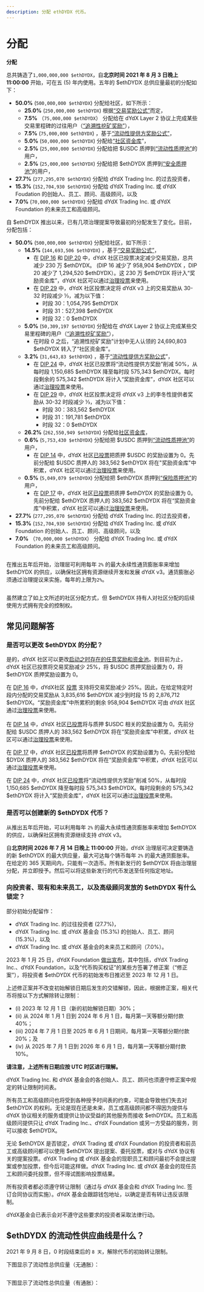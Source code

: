```yaml
---
description: 分配 ethDYDX 代币。
---
```


# 分配

**分配**

总共铸造了`1,000,000,000 $ethDYDX`，自**北京时间 2021 年 8 月 3 日晚上 11:00:00** 开始，可在五 (5) 年内使用。五年的 $ethDYDX 总供应量最初的分配如下：

* **50.0%** (`500,000,000 $ethDYDX`) 分配给社区，如下所示：
  * **25.0%** (`250,000,000 $ethDYDX`) 根据[“交易奖励公式”](https://docs.dydx.community/dydx-governance/rewards/trading-rewards)而定，
  * **7.5%** （`75,000,000 $ethDYDX`） 分配给在 dYdX Layer 2 协议上完成某些交易里程碑的过往用户（[“追溯性挖矿奖励”](https://docs.dydx.community/dydx-governance/rewards/retroactive-mining-rewards)），
  * **7.5%** (`75,000,000 $ethDYDX`) ，基于[“流动性提供方奖励公式”](https://docs.dydx.community/dydx-governance/rewards/liquidity-provider-rewards)，
  * **5.0%** (`50,000,000 $ethDYDX`) 分配给[“社区资金库](https://docs.dydx.community/dydx-governance/start-here/community-treasury/)”，
  * **2.5%** (`25,000,000 $ethDYDX`) 分配给把 $USDC 质押到[“流动性质押池”](https://docs.dydx.community/dydx-governance/staking-pools/liquidity-staking-pool)的用户，
  * **2.5%** (`25,000,000 $ethDYDX`) 分配给把 $ethDYDX 质押到[“安全质押池”](https://docs.dydx.community/dydx-governance/staking-pools/safety-staking-pool)的用户，
* **27.7%** (`277,295,070 $ethDYDX`) 分配给 dYdX Trading Inc. 的过去投资者，
* **15.3%** (`152,704,930 $ethDYDX`) 分配给 dYdX Trading Inc. 或 dYdX Foudation 的创始人、员工、顾问、高级顾问，以及
* **7.0%** (`70,000,000 $ethDYDX`) 分配给 dYdX Trading Inc. 或 dYdX Foundation 的未来员工和高级顾问。

自 $ethDYDX 推出以来，已有几项治理提案导致最初的分配发生了变化。目前，分配包括：

* **50.0%** (`500,000,000 $ethDYDX`) 分配给社区，如下所示：
  * **14.5%** (`144,693,506 $ethDYDX`) ，基于[“交易奖励公式”](https://docs.dydx.community/dydx-governance/rewards/trading-rewards)，
    * 在 [DIP 16](https://github.com/dydxfoundation/dip/blob/master/content/dips/DIP-16.md) 和 [DIP 20](https://dydx.community/dashboard/proposal/11) 中，dYdX 社区已投票决定减少交易奖励，总共减少 230 万 $ethDYDX。 (DIP 16  减少了 958,904 $ethDYDX ，DIP 20 减少了 1,294,520 $ethDYDX）。这 230 万 $ethDYDX 将计入“奖励资金库”，dYdX 社区可以通过[治理投票](https://docs.dydx.community/dydx-governance/voting-and-governance/governance-parameters)来使用。
    * 在 [DIP 29](https://dydx.community/dashboard/proposal/16) 中，dYdX 社区投票决定将 dYdX v3 上的交易奖励从 30-32 时段减少 ⅓，减为以下值：
      * 时段 30：1,054,795 $ethDYDX
      * 时段 31：527,398 $ethDYDX
      * 时段 32：0 $ethDYDX
  * **5.0%** (`50,309,197 $ethDYDX`) 分配给在 dYdX Layer 2 协议上完成某些交易里程碑的用户（[“追溯性挖矿奖励”](../rewards/retroactive-mining-rewards.md)），
    * 在时段 0 之后，“追溯性挖矿奖励”计划中无人认领的 24,690,803 $ethDYDX 转入了“社区资金库”。
  * **3.2%** (`31,643,83 $ethDYDX`) ，基于[“流动性提供方奖励公式](https://docs.dydx.community/dydx-governance/rewards/liquidity-provider-rewards)”，
    * 在 [DIP 24](https://github.com/dydxfoundation/dip/blob/master/content/dips/DIP-24.md) 中，dYdX 社区已投票将“流动性提供方奖励”削减 50%，从每时段 1,150,685 $ethDYDX 降至每时段 575,343 $ethDYDX。每时段剩余的 575,342 $ethDYDX 将计入“奖励资金库”，dYdX 社区可以通过[治理投票](https://docs.dydx.community/dydx-governance/voting-and-governance/governance-parameters)来使用。
    * 在 [DIP 29](https://dydx.community/dashboard/proposal/16) 中，dYdX 社区投票决定将 dYdX v3 上的李冬性提供者奖励从 30-32 时段减少 ⅓，减为以下值：
      * 时段 30：383,562 $ethDYDX
      * 时段 31：191,781 $ethDYDX
      * 时段 32：0 $ethDYDX
  * **26.2%** (`262,550,949 $ethDYDX`) 分配给[社区资金库](https://docs.dydx.community/dydx-governance/start-here/community-treasury/)，
  * **0.6%** (`5,753,430 $ethDYDX`) 分配给把 $USDC 质押到[“流动性质押池”](https://docs.dydx.community/dydx-governance/staking-pools/liquidity-staking-pool)的用户，
    * 在 [DIP 14](https://github.com/dydxfoundation/dip/blob/master/content/dips/DIP-14.md) 中，dYdX 社区[已投票](https://dydx.community/dashboard/proposal/7)把质押 $USDC 的奖励设置为 0。先前分配给 $USDC 质押人的 383,562 $ethDYDX 将在"奖励资金库"中积累，dYdX 社区可以通过[治理投票](https://docs.dydx.community/dydx-governance/voting-and-governance/governance-parameters)来使用。
  * **0.5%** (`5,049,079 $ethDYDX`) 分配给把 $ethDYDX 质押到[“保险质押池”](https://docs.dydx.community/dydx-governance/staking-pools/safety-staking-pool)的用户，
    * 在 [DIP 17](https://github.com/dydxfoundation/dip/blob/master/content/dips/DIP-17.md) 中，dYdX 社区[已投票](https://dydx.community/dashboard/proposal/9)把质押 $ethDYDX 的奖励设置为 0。先前分配给 $ethDYDX 质押人的 383,562 $ethDYDX 将在“奖励资金库”中积累，dYdX 社区可以通过[治理投票](https://docs.dydx.community/dydx-governance/voting-and-governance/governance-parameters)来使用。
* **27.7%** (`277,295,070 $ethDYDX`) 分配给 dYdX Trading Inc. 的过去投资者，
* **15.3%** (`152,704,930 $ethDYDX`) 分配给 dYdX Trading Inc. 或 dYdX Foundation 的创始人、员工、顾问、高级顾问，以及
* **7.0%** （`70,000,000 $ethDYDX`） 分配给 dYdX Trading Inc. 或 dYdX Foundation 的未来员工和高级顾问。

<figure><img src="../.gitbook/assets/allocation 5 year (2).png" alt=""><figcaption></figcaption></figure>

在推出五年后开始，治理层可利用每年 `2%` 的最大永续性通货膨胀率来增加 $ethDYDX 的供应，以确保社区拥有资源继续开发和发展 dYdX v3。通货膨胀必须通过治理提议来实施，每年的上限为`2%`。

<figure><img src="../.gitbook/assets/allocation 10 year 2% inflation (2).png" alt=""><figcaption></figcaption></figure>

虽然建立了如上文所述的社区分配方式，但 $ethDYDX 持有人对社区分配的后续使用方式拥有完全的控制权。

## **常见问题解答**

### 是否可以更改 $ethDYDX 的分配？

是的，dYdX 社区可以更改[启动之时存在的任意奖励和资金池](../voting-and-governance/governance-parameters.md)。到目前为止，dYdX 社区已投票将交易奖励减少 25%，将 $USDC 质押奖励设置为 0，将 $ethDYDX 质押奖励设置为 0。

在 [DIP 16](https://github.com/dydxfoundation/dip/blob/master/content/dips/DIP-16.md) 中，dYdX社区 [投票](https://dydx.community/dashboard/proposal/8) 支持将交易奖励减少 25%。因此，在给定特定时段内分配的交易奖励从 3,835,616 $ethDYDX 减少到时段 15 的 2,876,712  $ethDYDX。“奖励资金库”中所累积的剩余 958,904 $ethDYDX 可由 dYdX 社区通过[治理投票](https://docs.dydx.community/dydx-governance/voting-and-governance/governance-parameters)来使用。\
\
在 [DIP 14](https://github.com/dydxfoundation/dip/blob/master/content/dips/DIP-14.md) 中，dYdX 社区[已投票](https://dydx.community/dashboard/proposal/7)将与质押 $USDC 相关的奖励设置为 0。先前分配给 $USDC 质押人的 383,562 $ethDYDX 将在“奖励资金库”中积累，dYdX 社区可以通过[治理投票](https://docs.dydx.community/dydx-governance/voting-and-governance/governance-parameters)来使用。

在 [DIP 17](https://github.com/dydxfoundation/dip/blob/master/content/dips/DIP-17.md) 中，dYdX 社区[已投票](https://dydx.community/dashboard/proposal/9)将质押 $ethDYDX 的奖励设置为 0。先前分配给 $DYDX 质押人的 383,562 $ethDYDX 将在“奖励资金库”中积累，dYdX 社区可以通过[治理投票](https://docs.dydx.community/dydx-governance/voting-and-governance/governance-parameters)来使用。

在 [DIP 24](https://github.com/dydxfoundation/dip/blob/master/content/dips/DIP-24.md) 中，dYdX 社区[已投票](https://dydx.community/dashboard/proposal/14)将“流动性提供方奖励”削减 50%，从每时段 1,150,685 $ethDYDX 降至每时段 575,343 $ethDYDX。每时段剩余的 575,342 $ethDYDX 将计入“奖励资金库”，dYdX 社区可以通过[治理投票](https://docs.dydx.community/dydx-governance/voting-and-governance/governance-parameters)来使用。

### **是否可以创建新的 $ethDYDX 代币？**

从推出五年后开始，可以利用每年 `2%` 的最大永续性通货膨胀率来增加 $ethDYDX 的供应，以确保社区拥有资源继续支持 dYdX v3。

自**北京时间 2026 年 7 月 14 日晚上 11:00:00** 开始，dYdX 治理层可决定要铸造的新 $ethDYDX 的最大供应量，最大可达每个铸币每年 `2%` 的最大通货膨胀率。在给定的 365 天期间内，只能有一次造币。所有新发行的 $ethDYDX 将由治理层分配，并立即授予。然后可以将这些新发行的代币发送至任何指定地址。

### **向投资者、现有和未来员工，以及高级顾问发放的 $ethDYDX 有什么锁定？**

部分初始分配留作：

* dYdX Trading Inc. 的过往投资者 (27.7%)，
* dYdX Trading Inc. 或 dYdX 基金会 (15.3%) 的创始人、员工、顾问 (15.3%)，以及
* dYdX Trading Inc. 或 dYdX 基金会的未来员工和顾问（7.0%）。

2023 年 1 月 25 日，dYdX Foundation [做出宣布](https://dydx.foundation/blog/lock-up-extension)，其中包括，dYdX Trading Inc.、dYdX Foundation，以及“代币购买权证”的某些方签署了修正案（“修正案”），将投资者 $ethDYDX 代币的初始发布日推迟至 2023 年 12 月 1 日。

上述修正案并不改变初始解锁日期后发生的交错解锁，因此，根据修正案，相关代币将按以下方式解除转让限制：

* (i) 2023 年 12 月 1 日（新的初始解锁日期）30%；
* (ii) 从 2024 年 1 月 1 日到 2024 年 6 月 1 日，每月第一天等额分期付款 40%；
* (iii) 2024 年 7 月 1 日至 2025 年 6 月 1 日期间，每月第一天等额分期付款 20%；及
* (iv) 从 2025 年 7 月 1 日到 2026 年 6 月 1 日，每月第一天等额分期付款 10%。

**请注意，上述所有日期应按 UTC 时区进行理解。**

dYdX Trading Inc. 和 dYdX 基金会的各创始人、员工、顾问也须遵守修正案中规定的转让限制时间表。

所有员工和高级顾问也将受到各种授予时间表的约束，可能会导致他们失去对 $ethDYDX 的权利。无论是现在还是未来，员工或高级顾问都不得因为提供与 dYdX 协议相关的服务或提供让协议受益的其他服务而接收 $ethDYDX。员工和高级顾问提供只让 dYdX Trading Inc.、dYdX Foundation 或另一方受益的服务，则可以接收 $ethDYDX。

无论 $ethDYDX 是否锁定，dYdX Trading 或 dYdX Foundation 的投资者和前员工或高级顾问都可以使用 $ethDYDX 提出提案、委托投票，或对与 dYdX 协议有关的提案投票。dYdX Trading 或 dYdX 基金会的现职员工和顾问最初不会提出提案或参加投票，但今后可能这样做。dYdX Trading Inc. 或 dYdX 基金会的现任员工和顾问委托投票，但不得试图影响投票结果。

所有投资者都必须遵守转让限制（通过与 dYdX 基金会和 dYdX Trading Inc. 签订合同协议而实施）。dYdX 基金会跟踪钱包地址，以确定是否有转让违反该限制。

dYdX基金会已表示会对不遵守这些要求的投资者采取法律行动。

## $ethDYDX 的流动性供应曲线是什么？

2021 年 9 月 8 日，0 时段结束后的 `8 天`，解除代币的初始转让限制。

下图显示了流动性总供应量（无通胀）：

<figure><img src="../.gitbook/assets/liquid-supply-total-issuance.png" alt=""><figcaption></figcaption></figure>

下图显示了流动性总供应量（有通胀）：

<figure><img src="../.gitbook/assets/liquid-supply-total issuance-2%-inflation.png" alt=""><figcaption></figcaption></figure>
